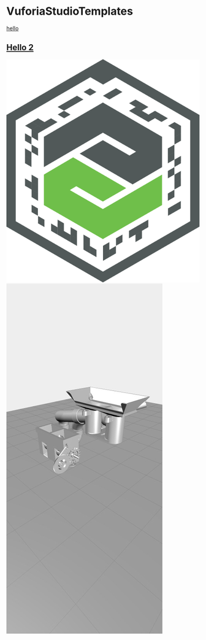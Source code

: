 # VuforiaStudioTemplates

[hello](https://github.com/PTC-Education/VuforiaStudioTemplates/blob/main/TW_Image_Training_Demo.zip)

<h2><a href="https://github.com/PTC-Education/VuforiaStudioTemplates/blob/main/TW_Image_Training_Demo.zip" download>Hello 2</a></h2>

![thingmark](Resources/4271-23.png)
![dicetower](Resources/Keti2.jpg)
